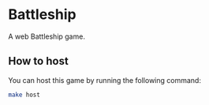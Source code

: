 # Battleship

A web Battleship game.

## How to host
You can host this game by running the following command:
``` bash
make host
```

